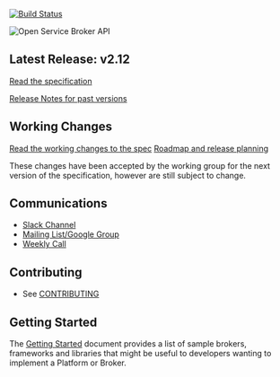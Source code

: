 [![Build Status](https://travis-ci.org/openservicebrokerapi/servicebroker.svg?branch=master)](https://travis-ci.org/openservicebrokerapi/servicebroker "Travis")

![Open Service Broker API](https://www.openservicebrokerapi.org/wp-content/uploads/sites/21/2016/12/osbapi_logo_concept3_wtm.png)

## Latest Release: v2.12
[Read the specification](https://github.com/openservicebrokerapi/servicebroker/blob/v2.12/spec.md)

[Release Notes for past versions](release-notes.md)

## Working Changes
[Read the working changes to the spec](spec.md)
[Roadmap and release planning](https://github.com/openservicebrokerapi/servicebroker/projects/1)

These changes have been accepted by the working group for the next version of the specification, however are still subject to change.

## Communications

- [Slack Channel](http://slack.openservicebrokerapi.org)
- [Mailing List/Google Group](https://groups.google.com/forum/#!forum/open-service-broker-api)
- [Weekly Call](https://github.com/openservicebrokerapi/servicebroker/wiki/Weekly-Call)

## Contributing

- See [CONTRIBUTING](CONTRIBUTING.md)

## Getting Started

The [Getting Started](gettingStarted.md) document provides a list of
sample brokers, frameworks and libraries that might be useful to developers
wanting to implement a Platform or Broker.
